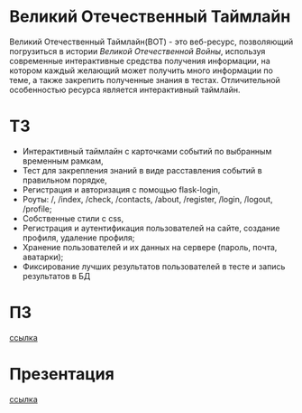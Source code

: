 <h1>Великий Отечественный Таймлайн</h1>
<p>Великий Отечественный Таймлайн(ВОТ) - это веб-ресурс, позволяющий погрузиться в истории <i>Великой Отечественной Войны</i>, используя современные интерактивные средства получения информации,
  на котором каждый желающий может получить много информации по теме, 
а также закрепить полученные знания в тестах. Отличительной особенностью ресурса является интерактивный таймлайн.</p>

<h1>ТЗ</h1>
<ul>
  <li>Интерактивный таймлайн с карточками событий по выбранным временным рамкам,</li>
  <li>Тест для закрепления знаний в виде расставления событий в правильном порядке,</li>
  <li>Регистрация и авторизация с помощью flask-login,</li>
  <li>Роуты: /, /index, /check, /contacts, /about, /register, /login, /logout, /profile;</li>
  <li>Собственные стили с css,</li>
  <li>Регистрация и аутентификация пользователей на сайте, создание профиля, удаление профиля;</li>
  <li>Хранение пользователей и их данных на сервере (пароль, почта, аватарки);</li>
  <li>Фиксирование лучших результатов пользователей в тесте и запись результатов в БД</li>
  
</ul>

<h1>ПЗ</h1>
<a href="[https://docs.google.com/presentation/d/1fMi90Eo5PwWdYQpLw3yIKLKmxdQeqXdL5XmcJ33fMB8/edit?usp=sharing](https://docs.google.com/document/d/1bMfPsrs53kixiLmSD-0fyrrg0hdsTTYv1gi09iDUQrI/edit?usp=sharing)">ссылка</a>

<h1>Презентация</h1>
<a href="https://docs.google.com/presentation/d/1fMi90Eo5PwWdYQpLw3yIKLKmxdQeqXdL5XmcJ33fMB8/edit?usp=sharing">ссылка</a>

